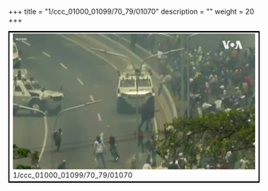 +++
title = "1/ccc_01000_01099/70_79/01070"
description = ""
weight = 20
+++

<table style="border:2px solid black;max-width:800px;max-height:800px;" 
><tr><td>
<img class="center-fit-jpg"
src="/jpg_/aaa_20190430_NxaOmWaI8sI_01069.jpg">
1/ccc_01000_01099/70_79/01070
</img></td></tr></table>
